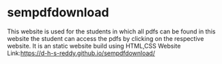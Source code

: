 # sempdfdownload
This website is used for the students in which all pdfs can be found in this website the student can access the pdfs by clicking on the respective website. It is an static website build using HTML,CSS
Website Link:https://d-h-s-reddy.github.io/sempdfdownload/
